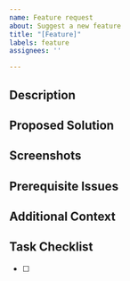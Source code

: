 ```yaml
---
name: Feature request
about: Suggest a new feature
title: "[Feature]"
labels: feature
assignees: ''

---
```


<!-- Please remember to add additional labels as well as related milestone. -->
## Description
<!-- Provide a clear and concise description of the issue. Avoid vague language. -->

## Proposed Solution
<!-- Describe the proposed solution or feature. Include details on how it should work. -->

## Screenshots
<!-- If applicable, add screenshots, logs, or error messages to help explain the issue. -->

## Prerequisite Issues
<!-- Link any issues that must be resolved before this one can be worked on. -->

## Additional Context
<!-- Add any other relevant information, context, or references. -->

## Task Checklist
<!-- Create a checklist to track what needs to be done to complete the issue. -->
- [ ]
